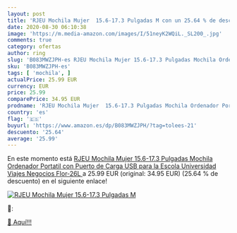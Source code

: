 ```yaml
---
layout: post
title: 'RJEU Mochila Mujer  15.6-17.3 Pulgadas M con un 25.64 % de descuento'
date: 2020-08-30 06:10:38
image: 'https://m.media-amazon.com/images/I/51neyK2WQiL._SL200_.jpg'
comments: true
category: ofertas
author: ring
slug: 'B083MWZJPH-es RJEU Mochila Mujer 15.6-17.3 Pulgadas Mochila Ordenador...'
sku: 'B083MWZJPH-es'
tags: [ 'mochila', ]
actualPrice: 25.99 EUR
currency: EUR
price: 25.99
comparePrice: 34.95 EUR
prodname: 'RJEU Mochila Mujer  15.6-17.3 Pulgadas Mochila Ordenador Portatil con Puerto de Carga USB para la Escola  Universidad  Viajes  Negocios  Flor-26L '
country: 'es'
flag: '🇪🇸'
buyurl: 'https://www.amazon.es/dp/B083MWZJPH/?tag=tolees-21'
descuento: '25.64'
average: '25.99'
---
```


En este momento está [RJEU Mochila Mujer  15.6-17.3 Pulgadas Mochila Ordenador Portatil con Puerto de Carga USB para la Escola  Universidad  Viajes  Negocios  Flor-26L ](https://www.amazon.es/dp/B083MWZJPH/?tag=tolees-21) a 25.99 EUR (original: 34.95 EUR) (25.64 %  de descuento) en el siguiente enlace!

[![RJEU Mochila Mujer  15.6-17.3 Pulgadas M](https://m.media-amazon.com/images/I/51neyK2WQiL._SL200_.jpg)](https://www.amazon.es/dp/B083MWZJPH/?tag=tolees-21)

🔎:


[🛒 Aquí!!!](https://www.amazon.es/dp/B083MWZJPH/?tag=tolees-21)
